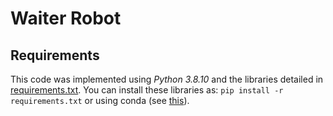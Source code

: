 # Waiter Robot

## Requirements
This code was implemented using _Python 3.8.10_ and the libraries detailed in [requirements.txt](requirements.txt). You can install these libraries as: `pip install -r requirements.txt` or using conda (see [this](https://stackoverflow.com/questions/51042589/conda-version-pip-install-r-requirements-txt-target-lib)).